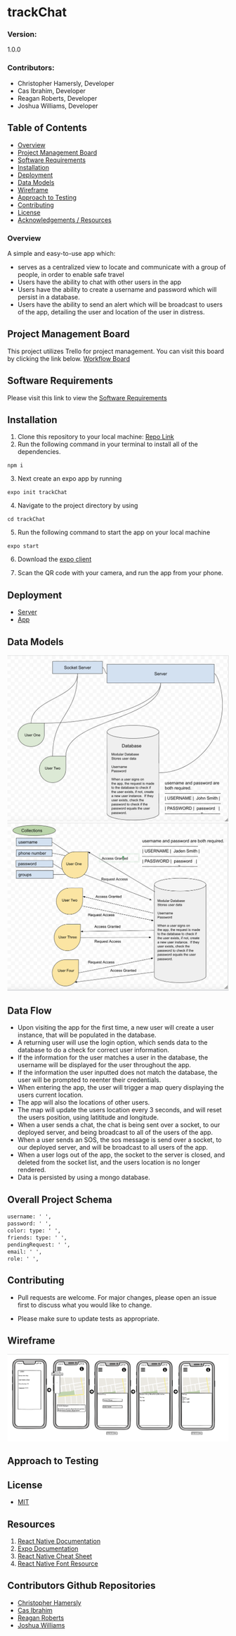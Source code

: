 # trackChat

### Version:
1.0.0

### Contributors:
* Christopher Hamersly, Developer
* Cas Ibrahim, Developer
* Reagan Roberts, Developer
* Joshua Williams, Developer

## Table of Contents
  - [Overview](#overview)
  - [Project Management Board](#project-management-board)
  - [Software Requirements](#software-requirements)
  - [Installation](#installation)
  - [Deployment](#deployment)
  - [Data Models](#uml-data-model)
  - [Wireframe](#wireframe)
  - [Approach to Testing](#approach-to-testing)
  - [Contributing](#contributing)
  - [License](#license)
  - [Acknowledgements / Resources](#resources)

### Overview

A simple and easy-to-use app which:
* serves as a centralized view to locate and communicate with a group of people, in order to enable safe travel
* Users have the ability to chat with other users in the app
*  Users have the ability to create a username and password which will persist in a database. 
* Users have the ability to send an alert which will be broadcast to users of the app, detailing the user and location of the user in distress. 

## Project Management Board
This project utilizes Trello for project management. You can visit this board by clicking the link below.
[Workflow Board](https://trello.com/b/ghk1xrIa/401finalproject)

## Software Requirements
Please visit this link to view the [Software Requirements](./requirements.md)

## Installation
1. Clone this repository to your local machine: [Repo Link](https://github.com/trackChat/trackChat)
1. Run the following command in your terminal to install all of the dependencies. 
```
npm i
```
3. Next create an expo app by running 
```
expo init trackChat
```
4. Navigate to the project directory by using 
```
cd trackChat
```
5. Run the following command to start the app on your local machine
```
expo start
```
6. Download the [expo client](https://expo.io/tools)

7. Scan the QR code with your camera, and run the app from your phone. 


## Deployment
* [Server](https://trackchat.herokuapp.com/) 
* [App](https://snack.expo.io/@christopherhamersly/trackchat)
  
## Data Models
![UML](./assets/uml.png)
![ERD](./assets/erd.png)
## Data Flow
* Upon visiting the app for the first time, a new user will create a user instance, that will be populated in the database. 
* A returning user will use the login option, which sends data to the database to do a check for correct user information.
* If the information for the user matches a user in the database, the username will be displayed for the user throughout the app.  
* If the information the user inputted does not match the database, the user will be prompted to reenter their credentials. 
* When entering the app, the user will trigger a map query displaying the users current location. 
* The app will also the locations of other users.    
*  The map will update the users location every 3 seconds, and will reset the users position, using latititude and longitude. 
*  When a user sends a chat, the chat is being sent over a socket, to our deployed server, and being broadcast to all of the users of the app. 
* When a user sends an SOS, the sos message is send over a socket, to our deployed server, and will be broadcast to all users of the app. 
*  When a user logs out of the app, the socket to the server is closed, and deleted from the socket list, and the users location is no longer rendered. 
*  Data is persisted by using a mongo database. 


## Overall Project Schema
```
username: ' ',
password: ' ',
color: type: ' ',
friends: type: ' ',
pendingRequest: ' ',
email: ' ',
role: ' ',
```
## Contributing
* Pull requests are welcome. For major changes, please open an issue first to discuss what you would like to change.

* Please make sure to update tests as appropriate.

## Wireframe
![Wireframe](./assets/wireframe.png)

## Approach to Testing

## License
* [MIT](https://choosealicense.com/licenses/mit/)

## Resources
1. [React Native Documentation](https://reactnative.dev/)
1. [Expo Documentation](https://docs.expo.io/get-started/create-a-new-app/)
1. [React Native Cheat Sheet](https://github.com/vhpoet/react-native-styling-cheat-sheet#text)
1. [React Native Font Resource](https://github.com/react-native-training/react-native-fonts)

## Contributors Github Repositories
* [Christopher Hamersly](https://github.com/christopherhamersly)
* [Cas Ibrahim](https://github.com/mamacas)
* [Reagan Roberts](https://github.com/Rearo43)
* [Joshua Williams](https://github.com/jswill88)


